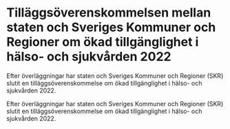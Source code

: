 # Tilläggsöverenskommelsen mellan staten och Sveriges Kommuner och Regioner om ökad tillgänglighet i hälso- och sjukvården 2022

Efter överläggningar har staten och Sveriges Kommuner och Regioner (SKR) slutit en tilläggsöverenskommelse om ökad tillgänglighet i hälso- och sjukvården 2022.

Efter överläggningar har staten och Sveriges Kommuner och Regioner (SKR) slutit en tilläggsöverenskommelse om ökad tillgänglighet i hälso- och sjukvården 2022.
